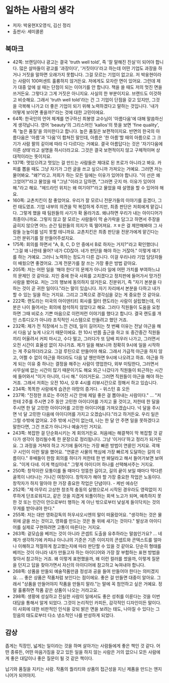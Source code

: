 # 일하는 사람의 생각

- 저자: 박웅현X오영식, 김신 정리
- 출판사: 세미콜론

## 북마크

- 42쪽: 브랜딩이나 광고는 결국 'truth well told', 즉 '잘 말해진 진실'이 되어야 합니다. 많은 살마들이 광고를 '과장이다', '거짓이다'라고 하는데 어떤 기업도 과장을 하거나 거짓을 말하면 오래가지 못합니다. 그걸 모르는 기업이 없고요. 저 박웅현이라는 사람이 100퍼센트 훌륭하지 않거든요. 저에게도 모자란 면이 있어요. 그런데 제가 대중 앞에 설 때는 단점이 되는 이야기를 안 합니다. 책을 쓸 때도 저의 멋진 면을 쓰거든요. 그렇다고 그게 거짓은 아니지요. 사실의 한 부분이지요. 브랜드도 이것하고 비슷해요. 그래서 'truth well told'라는 건 그 기업이 단점을 갖고 있지만, 그것을 극복해 나가고 더 좋은 기업이 되기 위해 노력하겠다고 말하는 것입니다. '내가 어떻게 보이면 좋을까?'라는 것에 대한 고민이에요.
- 64쪽: 한국인의 언어 체계를 연구하신 최봉영 교수님이 '아름다움'에 대해 말씀하신 게 생각납니다. 영어 'beauty'의 그리스어인 'kallos'의 뜻을 보면 'fine quality', 즉 '높은 품질'을 의미한다고 합니다. 높은 품질은 보편적이지요. 반면의 한국의 아름다움은 '아름'과 '다움'이 합쳐진 말인데, 아름은 '한 아름'할 때의 아름으로 그 크기가 사람 팔의 깉이에 따라 다 다르다는 거예요. 결국 아름답다는 것은 '자기다움에 이른 상태'라고 설명을 하시더라고요. 그것은 결국 보편적이지 않고 구체적이며 상대적이라는 뜻이지요.
- 137쪽: 멋있으려고 멋있는 걸 만드는 사람들은 제대로 된 프로가 아니라고 봐요. 카피를 뽑을 때도 그냥 자기가 그런 글을 쓰고 싶으니까 가져오는 거예요. 그러면 저는 물어봐요. "왜?"라고. 저희가 하는 모든 일에는 이유가 있어야 합니다. "이 선은 왜 그었어?"라고 물었을 때 "그냥."이라고 답하면, "그러면 긋지 마. 이유가 있어야 해."라고 해요. "헤드라인 위치는 왜 여기야?"라고 물었을 때 설명을 할 수 있어야 해요.
- 160쪽: 교촌치킨이 참 좋았어요. 우리가 잘 모르니 전문가들의 이야기를 듣겠다, 그런 태도였죠. 기업 내부의 의견을 막 복잡하게 주지만, 최종 판단은 저희에게 맡깁니다. 그렇게 했을 때 팀원들의 사기가 확 올라가죠. 왜냐하면 우리가 내는 아이디어가 최종이니까요. 그렇지 않고 잘 모르는 사람들이 막 숟가락을 담그고 하면서 주장을 굽히지 않으면 어느 순간 팀원들의 의지가 뚝 떨어져요. ㅈㅎ은 걸 제안해봐야 그 사람들 눈높이를 넘지 못할 테니까요. 교촌치킨은 최종 판단을 전문가에게 맡긴다는 그런 분위기를 잘 만들어주셨지요.
- 175쪽: 회의를 하면서 "A, B, C, D 안 중에서 B로 하자는 거지?"라고 확인했더니 "그걸 왜 나한테 물어? 네가 CD잖아. 네가 판단을 해야 하는 거잖아." 이렇게 얘기를 하는 거예요. 그러니 노력하는 정도가 다른 겁니다. 이걸 우리나라 기업 담당자들이 배웠으면 좋겠어요. 그게 전문가를 잘 쓰는 가장 좋은 방법 같아요.
- 205쪽: 저는 어떤 일을 '해야 한다'의 문제가 아니라 일에 어떤 가치를 부여하느냐의 문제인 것 같아요. 지인 중에 한국 사회를 고치겠다고 정치판에 들어가서 망가진 사람을 봤어요. 저는 그의 행보에 동의하지 않거든요. 진분위기, 즉 "자기 본분을 다하는 것이 곧 귀한 일이다."라는 말이 있습니다. 자기 자리에서 본분을 다하고 내가 할 수 있는 일을 하는 거지요. 그리고 그쪽으로 경각심을 갖는 게 중요한 것 같아요.
- 222쪽: 랜도라는 미국의 아이덴티티 회사를 월터 랜도라는 사람이 설립했는데, 이분은 나이 들어서는 회의에 참석하지 않았다고 해요. 그러다 직원들이 도움을 요청하면 그때 비로소 기쁜 마음으로 이런저런 이야기를 했다고 합니다. 결국 랜도를 개인 스튜디오가 아니라 조직적인 시스템으로 만들려고 했던 거죠.
- 232쪽: 제가 전 직장에서 느낀 건데, 일이 길어지는 첫 번째 이유는 전날 야근을 해서 다음 날 늦게 나오기 때문이에요. 한 10시 반쯤 출근을 하고 또 중간중간 직원들끼리 어울려서 커피 마시고, 수다 떨고, 그러다가 또 담배 피우러 나가고, 그러면서 오전 시간이 효율성 없이 지나가죠. 제가 일을 해보니까 정확히 9시에 일을 시작하는 게 주요하더라고요. 그걸 루틴으로 만들어야 해요. 그래서 가급적 야근을 하지 않고, 어쩔 수 없이 야근을 하더라도 다음 날 웬만하면 9시에 나오려고 하죠. 야근을 하게 되는 이유 중 하나는 결정을 해주는 사람이 영업한다, 외부 미팅한다, 그러면서 사무실에 없는 시간이 많기 때문이기도 해요 외근 나갔다가 직원들이 퇴근하는 시간에 들어와서 "이거 아니야, 다시 해." 이러거든요. 그러면 직원들이 야근을 해야 하는 거죠. 그래서 저희는 오전 10시, 오후 4시를 리뷰시간으로 정해서 하고 있습니다.
- 234쪽: 똑똑한 사람에게 습관은 야망의 증거다. - 위스턴 휴 오든
- 237쪽: "진정한 프로는 주어진 시간 안에 제일 좋은 걸 뽑아내는 사람이다." ... "저한테 2주를 주시면 2주 동안 고민한 아이디어를 가지고 올 것이고, 저한테 한 달을 주시면 한 달 고민한 아이디어를 고민한 아이디어를 가져오겠습니다. 넉 달을 주시면 넉 달 고민한 다음에 아이디어를 가지고 오겠습니다."라고 하거든요. 우리 일은 그럴 수밖에 없어요. 2주 밖에 시간이 없는데, 나는 한 달 안 주면 일을 못하겠다고 말한다면, 그건 프로가 아니거나 예술가인 거지요.
- 243쪽: 복잡한 걸 단순화시키는 게 회의거든요. 처음에는 해결책이 막 복잡할 것 같다가 생각이 정리될수록 한 문장으로 정리됩니다. 그냥 '이거다'하고 정리가 되거든요. 그 과정을 거쳐야 하고 거기에 들어가는 가장 빠른 방법이 연륜인 거지요. 곽재구 시인이 이런 말을 했어요. "연륜은 사물의 핵심에 가장 빠르게 도달하는 길의 이름이다." 후배들이 한참 회의를 하다가 저한테 한 번 봐달라고 해서 들어가보면 보여요. "이게 다네. 이게 핵심이네." 그렇게 아이디어 하나를 선택해서주는 거지요.
- 250쪽: 창작이란 모퉁이를 돌 때마다 엉뚱한 길이고, 길의 끝이 보일 때마다 막다른 골목이 나타나는 기나긴 여정이다. 창작자가 해야 할 가장 중요한 작업은 노동이다. 창작자가 하지 말아야 한 가장 중요한 작업은 단념이다. - 케빈 에슈던
- 252쪽: "제 아무리 고상한 창조적 충동의 실행으로서 시작된 경우라도 영락없이 지루하게 단조로워지고, 같은 것을 지겹게 되풀이하는 회색 노고가 되며, 예측하지 못한 것 또는 인간이 안으로부터 행하는 게 아닌 밖으로부터 낯설게 들이닥치는 것의 무게를 받아내야 한다."
- 255쪽: 저는 대만 영화감독의 허우샤오시엔의 말이 떠올랐어요. "생각하는 것은 물 위에 글을 쓰는 것이고, 영화를 만드는 것은 돌 위에 새기는 것이다." 발상과 아이디어를 실제로 구현하려면 고통이 따른다는 거지요.
- 263쪽: 겉모습을 베끼는 것이 아니라 콘셉트 도출을 유추하라는 말씀인가요? ... 네 제가 생각하기에 카피냐 아니냐의 기준은 기존 이미지의 콘셉트와 콘텍스트를 얼마나 이해하고 적절하게 참고했는지에 따라 판단할 수 있을 것 같아요. 단순히 형태를 베끼는 것이 아니라 내가 만들고자 하는 아이디어와 가장 잘 부합하는 표현 방법을 찾아서 참고하는 거죠. 왜 이렇게 표현했을까, 왜 이런 컬러를 썼을까, 이렇게 질문을 던지고 답을 찾아가면서 자신의 아이디어에 참고하고 녹여내야 합니다.
- 268쪽: 상품을 만들되 예술작품만큼 정성과 공을 들여 만들어야 한다는 의미겠지요. ... 좋은 상품은 작품처럼 보인다는 점이에요. 좋은 걸 만들면 대중이 알아요. 그래서 "상품을 만들어야지 작품을 만들지 말라."는 말에 꼭 첨언하고 싶은 거예요. 정말 훌륭하면 작품 같은 상품이 나오는 거라고요.
- 298쪽: 생황에 성실하고 진실한 사람이 일에서도 좋은 성취를 이룬다는 것을 이번 대담을 통해서 알게 되었다. 그것이 논리적인 카피든, 감각적인 디자인이든 말이다. 이 사회에 대한 비판적인 인식을 갖되 밝은 면을 보려는 태도, 나아질 수 있다는 그 믿음의 태도로부터 다소 냉소적인 나를 반성하게 되었다.

## 감상

좁게는 직장인, 넓게는 일이라는 것을 하며 살아가는 사람들에게 좋은 책인 것 같다. 어떤 종류든, 어떤 마음가짐을 갖고 있든 일을 하지 않는 사람은 거의 없으니 모든 사람에게 좋은 대답이나 좋은 질문이 될 것 같은 책이다.

납기와 품질을 지키는 사람. 작품의 퀄리티와 상품의 접근성을 지닌 제품을 만드는 엔지니어가 되어야지.
